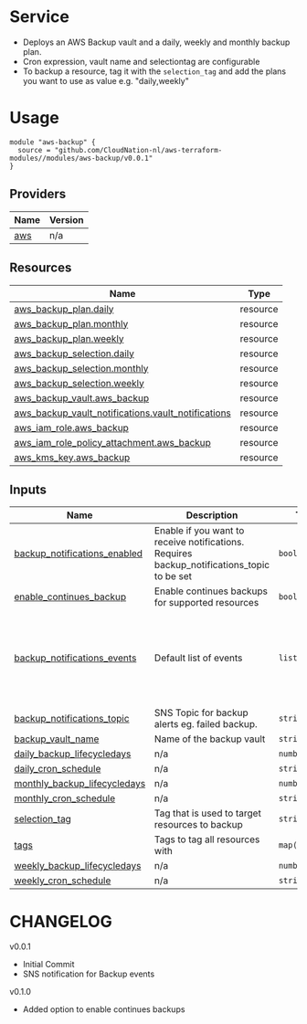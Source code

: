 # Service
- Deploys an AWS Backup vault and a daily, weekly and monthly backup plan.
- Cron expression, vault name and selectiontag are configurable
- To backup a resource, tag it with the `selection_tag` and add the plans you want to use as value e.g. "daily,weekly"

# Usage

```
module "aws-backup" {
  source = "github.com/CloudNation-nl/aws-terraform-modules//modules/aws-backup/v0.0.1"
}
```

## Providers

| Name | Version |
|------|---------|
| <a name="provider_aws"></a> [aws](#provider\_aws) | n/a |

## Resources

| Name | Type |
|------|------|
| [aws_backup_plan.daily](https://registry.terraform.io/providers/hashicorp/aws/latest/docs/resources/backup_plan) | resource |
| [aws_backup_plan.monthly](https://registry.terraform.io/providers/hashicorp/aws/latest/docs/resources/backup_plan) | resource |
| [aws_backup_plan.weekly](https://registry.terraform.io/providers/hashicorp/aws/latest/docs/resources/backup_plan) | resource |
| [aws_backup_selection.daily](https://registry.terraform.io/providers/hashicorp/aws/latest/docs/resources/backup_selection) | resource |
| [aws_backup_selection.monthly](https://registry.terraform.io/providers/hashicorp/aws/latest/docs/resources/backup_selection) | resource |
| [aws_backup_selection.weekly](https://registry.terraform.io/providers/hashicorp/aws/latest/docs/resources/backup_selection) | resource |
| [aws_backup_vault.aws_backup](https://registry.terraform.io/providers/hashicorp/aws/latest/docs/resources/backup_vault) | resource |
| [aws_backup_vault_notifications.vault_notifications](https://registry.terraform.io/providers/hashicorp/aws/latest/docs/resources/backup_vault_notifications) | resource |
| [aws_iam_role.aws_backup](https://registry.terraform.io/providers/hashicorp/aws/latest/docs/resources/iam_role) | resource |
| [aws_iam_role_policy_attachment.aws_backup](https://registry.terraform.io/providers/hashicorp/aws/latest/docs/resources/iam_role_policy_attachment) | resource |
| [aws_kms_key.aws_backup](https://registry.terraform.io/providers/hashicorp/aws/latest/docs/resources/kms_key) | resource |

## Inputs

| Name | Description | Type | Default | Required |
|------|-------------|------|---------|:--------:|
| <a name="input_backup_notifications_enabled"></a> [backup\_notifications\_enabled](#input\_backup\_notifications\_enabled) | Enable if you want to receive notifications. Requires backup\_notifications\_topic to be set | `bool` | `false` | no |
| <a name="input_enable_continues_backup"></a> [enable\_continues\_backup](#input\_enable\_continues\_backup) | Enable continues backups for supported resources | `bool` | `false` | no |
| <a name="input_backup_notifications_events"></a> [backup\_notifications\_events](#input\_backup\_notifications\_events) | Default list of events | `list(string)` | <pre>[<br>  "BACKUP_JOB_FAILED",<br>  "RESTORE_JOB_FAILED",<br>  "COPY_JOB_FAILED",<br>  "S3_BACKUP_OBJECT_FAILED",<br>  "S3_RESTORE_OBJECT_FAILED"<br>]</pre> | no |
| <a name="input_backup_notifications_topic"></a> [backup\_notifications\_topic](#input\_backup\_notifications\_topic) | SNS Topic for backup alerts eg. failed backup. | `string` | `null` | no |
| <a name="input_backup_vault_name"></a> [backup\_vault\_name](#input\_backup\_vault\_name) | Name of the backup vault | `string` | `"my-backup-vault"` | no |
| <a name="input_daily_backup_lifecycledays"></a> [daily\_backup\_lifecycledays](#input\_daily\_backup\_lifecycledays) | n/a | `number` | `7` | no |
| <a name="input_daily_cron_schedule"></a> [daily\_cron\_schedule](#input\_daily\_cron\_schedule) | n/a | `string` | `"cron(0 12 ? * * *)"` | no |
| <a name="input_monthly_backup_lifecycledays"></a> [monthly\_backup\_lifecycledays](#input\_monthly\_backup\_lifecycledays) | n/a | `number` | `366` | no |
| <a name="input_monthly_cron_schedule"></a> [monthly\_cron\_schedule](#input\_monthly\_cron\_schedule) | n/a | `string` | `"cron(0 12 1 * ? *)"` | no |
| <a name="input_selection_tag"></a> [selection\_tag](#input\_selection\_tag) | Tag that is used to target resources to backup | `string` | `"backup"` | no |
| <a name="input_tags"></a> [tags](#input\_tags) | Tags to tag all resources with | `map(any)` | `null` | no |
| <a name="input_weekly_backup_lifecycledays"></a> [weekly\_backup\_lifecycledays](#input\_weekly\_backup\_lifecycledays) | n/a | `number` | `31` | no |
| <a name="input_weekly_cron_schedule"></a> [weekly\_cron\_schedule](#input\_weekly\_cron\_schedule) | n/a | `string` | `"cron(0 12 ? * 1 *)"` | no |


# CHANGELOG

v0.0.1
- Initial Commit
- SNS notification for Backup events

v0.1.0 
- Added option to enable continues backups